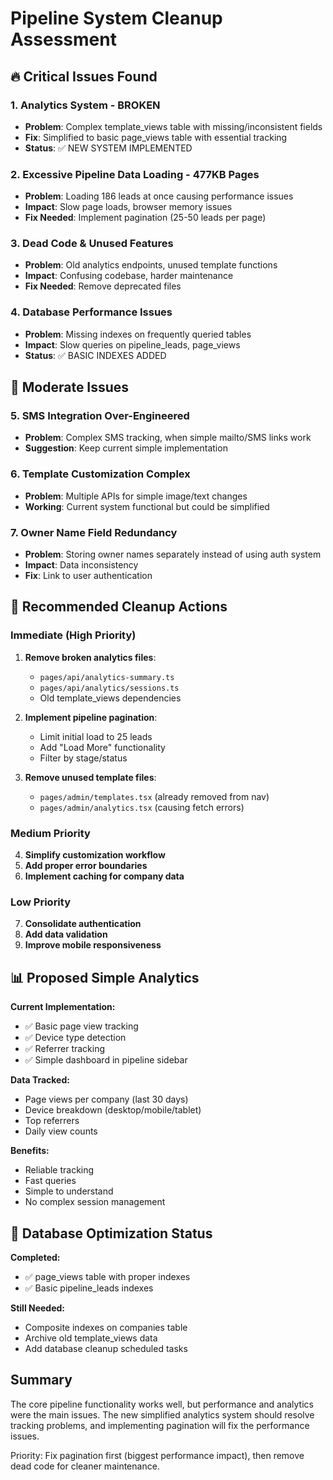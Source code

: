 # Pipeline System Cleanup Assessment

## 🔥 Critical Issues Found

### 1. **Analytics System - BROKEN**
- **Problem**: Complex template_views table with missing/inconsistent fields
- **Fix**: Simplified to basic page_views table with essential tracking
- **Status**: ✅ NEW SYSTEM IMPLEMENTED

### 2. **Excessive Pipeline Data Loading - 477KB Pages**
- **Problem**: Loading 186 leads at once causing performance issues
- **Impact**: Slow page loads, browser memory issues
- **Fix Needed**: Implement pagination (25-50 leads per page)

### 3. **Dead Code & Unused Features**
- **Problem**: Old analytics endpoints, unused template functions
- **Impact**: Confusing codebase, harder maintenance
- **Fix Needed**: Remove deprecated files

### 4. **Database Performance Issues**
- **Problem**: Missing indexes on frequently queried tables
- **Impact**: Slow queries on pipeline_leads, page_views
- **Status**: ✅ BASIC INDEXES ADDED

## 🚧 Moderate Issues

### 5. **SMS Integration Over-Engineered**
- **Problem**: Complex SMS tracking, when simple mailto/SMS links work
- **Suggestion**: Keep current simple implementation

### 6. **Template Customization Complex**
- **Problem**: Multiple APIs for simple image/text changes
- **Working**: Current system functional but could be simplified

### 7. **Owner Name Field Redundancy**
- **Problem**: Storing owner names separately instead of using auth system
- **Impact**: Data inconsistency
- **Fix**: Link to user authentication

## 🎯 Recommended Cleanup Actions

### Immediate (High Priority)
1. **Remove broken analytics files**:
   - `pages/api/analytics-summary.ts`
   - `pages/api/analytics/sessions.ts` 
   - Old template_views dependencies

2. **Implement pipeline pagination**:
   - Limit initial load to 25 leads
   - Add "Load More" functionality
   - Filter by stage/status

3. **Remove unused template files**:
   - `pages/admin/templates.tsx` (already removed from nav)
   - `pages/admin/analytics.tsx` (causing fetch errors)

### Medium Priority
4. **Simplify customization workflow**
5. **Add proper error boundaries**
6. **Implement caching for company data**

### Low Priority  
7. **Consolidate authentication**
8. **Add data validation**
9. **Improve mobile responsiveness**

## 📊 Proposed Simple Analytics

**Current Implementation:**
- ✅ Basic page view tracking
- ✅ Device type detection
- ✅ Referrer tracking
- ✅ Simple dashboard in pipeline sidebar

**Data Tracked:**
- Page views per company (last 30 days)
- Device breakdown (desktop/mobile/tablet)
- Top referrers
- Daily view counts

**Benefits:**
- Reliable tracking
- Fast queries
- Simple to understand
- No complex session management

## 🔧 Database Optimization Status

**Completed:**
- ✅ page_views table with proper indexes
- ✅ Basic pipeline_leads indexes

**Still Needed:**
- Composite indexes on companies table
- Archive old template_views data
- Add database cleanup scheduled tasks

## Summary

The core pipeline functionality works well, but performance and analytics were the main issues. The new simplified analytics system should resolve tracking problems, and implementing pagination will fix the performance issues.

Priority: Fix pagination first (biggest performance impact), then remove dead code for cleaner maintenance.